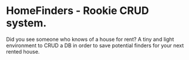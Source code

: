 # HomeFinders - Rookie CRUD system.

Did you see someone who knows of a house for rent?
A tiny and light environment to CRUD a DB in order to save potential finders for your next rented house.
